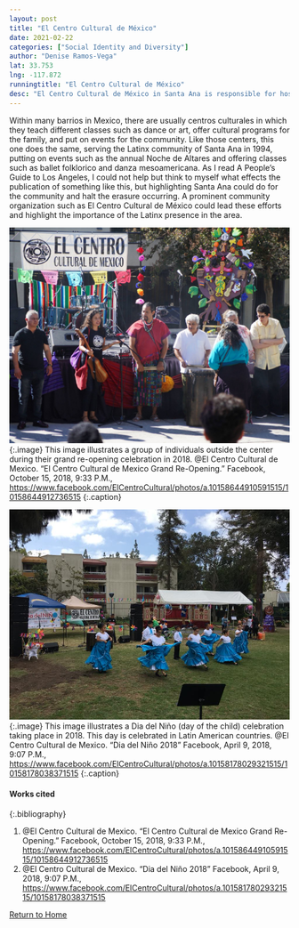 ```yaml
---
layout: post
title: "El Centro Cultural de México"
date: 2021-02-22
categories: ["Social Identity and Diversity"]
author: "Denise Ramos-Vega"
lat: 33.753
lng: -117.872
runningtitle: "El Centro Cultural de México"
desc: "El Centro Cultural de México in Santa Ana is responsible for hosting many events and workshops for the Latinx community."
---
```

Within many barrios in Mexico, there are usually centros culturales in which they teach different classes such as dance or art, offer cultural programs for the family, and put on events for the community. Like those centers, this one does the same, serving the Latinx community of Santa Ana in 1994, putting on events such as the annual Noche de Altares and offering classes such as ballet folklorico and danza mesoamericana. As I read A People’s Guide to Los Angeles, I could not help but think to myself what effects the publication of something like this, but highlighting Santa Ana could do for the community and halt the erasure occurring. A prominent community organization such as El Centro Cultural de México could lead these efforts and highlight the importance of the Latinx presence in the area.

![Grand Re-Opening in 2018](images/ElCentroCulturalDeMexico_Pin2_Image1.jpg)
   {:.image} 
This image illustrates a group of individuals outside the center during their grand re-opening celebration in 2018. 
@El Centro Cultural de Mexico. “El Centro Cultural de Mexico Grand Re-Opening.” Facebook, October 15, 2018, 9:33 P.M., https://www.facebook.com/ElCentroCultural/photos/a.10158644910591515/10158644912736515 
   {:.caption} 

![Dia del Niño](images/ElCentroCulturalDeMexico_Pin2_Image2.jpg)
   {:.image} 
This image illustrates a Dia del Niño (day of the child) celebration taking place in 2018. This day is celebrated in Latin American countries. 
@El Centro Cultural de Mexico. “Dia del Niño 2018” Facebook, April 9, 2018, 9:07 P.M., https://www.facebook.com/ElCentroCultural/photos/a.10158178029321515/10158178038371515 
   {:.caption} 


#### Works cited

{:.bibliography}
1. @El Centro Cultural de Mexico. “El Centro Cultural de Mexico Grand Re-Opening.” Facebook, October 15, 2018, 9:33 P.M., https://www.facebook.com/ElCentroCultural/photos/a.10158644910591515/10158644912736515 
2. @El Centro Cultural de Mexico. “Dia del Niño 2018” Facebook, April 9, 2018, 9:07 P.M., https://www.facebook.com/ElCentroCultural/photos/a.10158178029321515/10158178038371515 

[Return to Home](https://uclachicanxstudies.github.io/BarrioSuburbanisms/)
